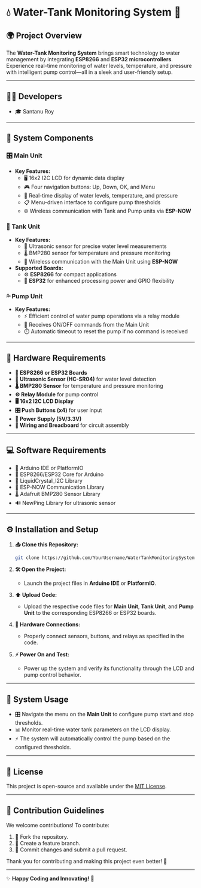 # 💧 **Water-Tank Monitoring System** 🚀

## **🌍 Project Overview**

The **Water-Tank Monitoring System** brings smart technology to water management by integrating **ESP8266** and **ESP32 microcontrollers**. Experience real-time monitoring of water levels, temperature, and pressure with intelligent pump control—all in a sleek and user-friendly setup.

---

## **👨‍💻 Developers**
- 🎓 Santanu Roy

---

## **🔧 System Components**

### **🎛️ Main Unit**
- **Key Features:**
  - 🖥️ 16x2 I2C LCD for dynamic data display
  - 🎮 Four navigation buttons: Up, Down, OK, and Menu
  - 📡 Real-time display of water levels, temperature, and pressure
  - 📋 Menu-driven interface to configure pump thresholds
  - 🌐 Wireless communication with Tank and Pump units via **ESP-NOW**

### **🌊 Tank Unit**
- **Key Features:**
  - 📏 Ultrasonic sensor for precise water level measurements
  - 🌡️ BMP280 sensor for temperature and pressure monitoring
  - 🔄 Wireless communication with the Main Unit using **ESP-NOW**
- **Supported Boards:**
  - ⚙️ **ESP8266** for compact applications
  - 💪 **ESP32** for enhanced processing power and GPIO flexibility

### **💦 Pump Unit**
- **Key Features:**
  - ⚡ Efficient control of water pump operations via a relay module
  - 📨 Receives ON/OFF commands from the Main Unit
  - ⏱️ Automatic timeout to reset the pump if no command is received

---

## **🧰 Hardware Requirements**

- **🔩 ESP8266 or ESP32 Boards**
- **📡 Ultrasonic Sensor (HC-SR04)** for water level detection
- **🌡️ BMP280 Sensor** for temperature and pressure monitoring
- **⚙️ Relay Module** for pump control
- **🖥️ 16x2 I2C LCD Display**
- **🎛️ Push Buttons (x4)** for user input
- **🔋 Power Supply (5V/3.3V)**
- **🔗 Wiring and Breadboard** for circuit assembly

---

## **💻 Software Requirements**

- 🚀 Arduino IDE or PlatformIO
- 📡 ESP8266/ESP32 Core for Arduino
- 📜 LiquidCrystal_I2C Library
- 📶 ESP-NOW Communication Library
- 🌡️ Adafruit BMP280 Sensor Library
- 🔊 NewPing Library for ultrasonic sensor

---

## **⚙️ Installation and Setup**

1. **📥 Clone this Repository:**
   ```bash
   git clone https://github.com/YourUsername/WaterTankMonitoringSystem.git
   ```

2. **🛠️ Open the Project:**
   - Launch the project files in **Arduino IDE** or **PlatformIO**.

3. **⬆️ Upload Code:**
   - Upload the respective code files for **Main Unit**, **Tank Unit**, and **Pump Unit** to the corresponding ESP8266 or ESP32 boards.

4. **🔗 Hardware Connections:**
   - Properly connect sensors, buttons, and relays as specified in the code.

5. **⚡ Power On and Test:**
   - Power up the system and verify its functionality through the LCD and pump control behavior.

---

## **🚀 System Usage**

- 🎛️ Navigate the menu on the **Main Unit** to configure pump start and stop thresholds.
- 📊 Monitor real-time water tank parameters on the LCD display.
- ⚡ The system will automatically control the pump based on the configured thresholds.

---

## **📜 License**

This project is open-source and available under the [MIT License](LICENSE).

---

## **🤝 Contribution Guidelines**

We welcome contributions! To contribute:
1. 🍴 Fork the repository.
2. 🌿 Create a feature branch.
3. 💾 Commit changes and submit a pull request.

Thank you for contributing and making this project even better! 🎉

---

✨ **Happy Coding and Innovating!** 🚀

